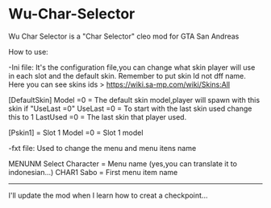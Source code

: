 # Wu-Char-Selector
Wu Char Selector is a "Char Selector" cleo mod for GTA San Andreas

How to use:

-Ini file:
It's the configuration file,you can change what skin player will use in each slot and the default skin.
Remember to put skin Id not dff name. Here you can see skins ids > https://wiki.sa-mp.com/wiki/Skins:All

[DefaultSkin]
Model =0          = The default skin model,player will spawn with this skin if "UseLast =0"
UseLast =0        = To start with the last skin used change this to 1
LastUsed =0       = The last skin that player used.

[Pskin1]          = Slot 1
Model =0          = Slot 1 model

-fxt file:
Used to change the menu and menu itens name

MENUNM Select Character         = Menu name   (yes,you can translate it to indonesian...)
CHAR1 Sabo                      = First menu item name

-------------------------------------------------------------------------------------------------------------------
I'll update the mod when I learn how to creat a checkpoint...
